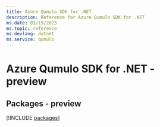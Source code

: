 ```yaml
---
title: Azure Qumulo SDK for .NET
description: Reference for Azure Qumulo SDK for .NET
ms.date: 03/19/2025
ms.topic: reference
ms.devlang: dotnet
ms.service: qumulo
---
```

# Azure Qumulo SDK for .NET - preview
## Packages - preview
[!INCLUDE [packages](qumulo-index.md)]